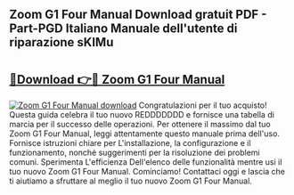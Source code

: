## Zoom G1 Four Manual Download gratuit PDF - Part-PGD Italiano Manuale dell'utente di riparazione sKIMu

# <h2><a href="http://dfa1dh.blite.top/?on=Zoom+G1+Four+Manual">🔗Download 👉🔴 Zoom G1 Four Manual</a></h2>

[![Zoom G1 Four Manual download](https://i.imgur.com/lujVjoI.png)](http://dfa1dh.blite.top/?on=Zoom+G1+Four+Manual)
Congratulazioni per il tuo acquisto! Questa guida celebra il tuo nuovo REDDDDDDD e fornisce una tabella di marcia per il successo delle operazioni. Per ottenere il massimo dal tuo Zoom G1 Four Manual, leggi attentamente questo manuale prima dell'uso. Fornisce istruzioni chiare per L'installazione, la configurazione e il funzionamento, nonché suggerimenti per la risoluzione dei problemi comuni. Sperimenta L'efficienza Dell'elenco delle funzionalità mentre usi il tuo nuovo Zoom G1 Four Manual. Cominciamo! Contattaci oggi e lascia che ti aiutiamo a sfruttare al meglio il tuo nuovo Zoom G1 Four Manual.
